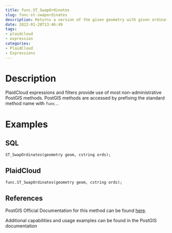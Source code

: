 ```yaml
---
title: func.ST_SwapOrdinates
slug: func-st-swapordinates
description: Returns a version of the given geometry with given ordinates swapped
date: 2022-01-28T13:46:49
tags:
- plaidcloud
- expression
categories:
- PlaidCloud
- Expressions
---
```



# Description


PlaidCloud expressions and filters provide use of most non-administrative PostGIS methods. PostGIS methods are accessed by prefixing the standard method name with `func.`.



# Examples


## SQL



```
ST_SwapOrdinates(geometry geom, cstring ords);
```


## PlaidCloud



```
func.ST_SwapOrdinates(geometry geom, cstring ords);
```


## References


PostGIS Official Documentation for this method can be found [here](https://postgis.net/docs/manual-3.1/ST_SwapOrdinates.html).



Additional capabilities and usage examples can be found in the PostGIS documentation

